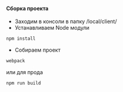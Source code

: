 #### Сборка проекта

* Заходим в консоли в папку /local/client/
* Устанавливаем Node модули

```javascript
npm install
```

* Собираем проект

```javascript 
webpack
```
или для прода
```javascript 
npm run build
```
